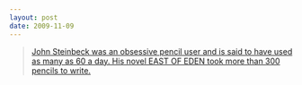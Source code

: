 ```yaml
---
layout: post
date: 2009-11-09
---  
```


>[John Steinbeck was an obsessive pencil user and is said to have used as many as 60 a day. His novel EAST OF EDEN took more than 300 pencils to write.](https://en.wikipedia.org/wiki/Pencil#Notable_pencil_users)

